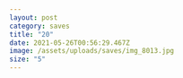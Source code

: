 ```yaml
---
layout: post
category: saves
title: "20"
date: 2021-05-26T00:56:29.467Z
image: /assets/uploads/saves/img_8013.jpg
size: "5"
---
```


